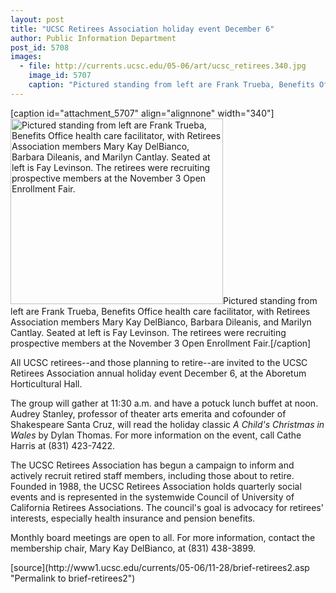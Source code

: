 ```yaml
---
layout: post
title: "UCSC Retirees Association holiday event December 6"
author: Public Information Department
post_id: 5708
images:
  - file: http://currents.ucsc.edu/05-06/art/ucsc_retirees.340.jpg
    image_id: 5707
    caption: "Pictured standing from left are Frank Trueba, Benefits Office health care facilitator, with Retirees Association members Mary Kay DelBianco, Barbara Dileanis, and Marilyn Cantlay. Seated at left is Fay Levinson. The retirees were recruiting prospective members at the November 3 Open Enrollment Fair."
---
```


[caption id="attachment_5707" align="alignnone" width="340"]<a href="http://localhost/mysite/wp-content/uploads/2005/11/ucsc_retirees.340.jpg"><img class="size-full wp-image-5707" src="http://localhost/mysite/wp-content/uploads/2005/11/ucsc_retirees.340.jpg" alt="Pictured standing from left are Frank Trueba, Benefits Office health care facilitator, with Retirees Association members Mary Kay DelBianco, Barbara Dileanis, and Marilyn Cantlay. Seated at left is Fay Levinson. The retirees were recruiting prospective members at the November 3 Open Enrollment Fair." width="340" height="297" /></a>Pictured standing from left are Frank Trueba, Benefits Office health care facilitator, with Retirees Association members Mary Kay DelBianco, Barbara Dileanis, and Marilyn Cantlay. Seated at left is Fay Levinson. The retirees were recruiting prospective members at the November 3 Open Enrollment Fair.[/caption]
<a name="content" id="content"></a>
<p>
  All UCSC retirees--and those planning to retire--are invited to the UCSC Retirees Association annual holiday event December 6, at the Aboretum Horticultural Hall.
</p>
<p>
  The group will gather at 11:30 a.m. and have a potuck lunch buffet at noon. Audrey Stanley, professor of theater arts emerita and cofounder of Shakespeare Santa Cruz, will read the holiday classic <i>A Child's Christmas in Wales</i> by Dylan Thomas. For more information on the event, call Cathe Harris at (831) 423-7422.
</p>
<p>
  The UCSC Retirees Association has begun a campaign to inform and actively recruit retired staff members, including those about to retire. Founded in 1988, the UCSC Retirees Association holds quarterly social events and is represented in the systemwide Council of University of California Retirees Associations. The council's goal is advocacy for retirees' interests, especially health insurance and pension benefits.
</p>
<p>
  Monthly board meetings are open to all. For more information, contact the membership chair, Mary Kay DelBianco, at (831) 438-3899.
</p>
[source](http://www1.ucsc.edu/currents/05-06/11-28/brief-retirees2.asp "Permalink to brief-retirees2")
